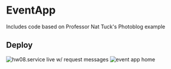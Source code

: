 # EventApp

Includes code based on Professor Nat Tuck's Photoblog example

## Deploy

![hw08.service live w/ request messages](https://github.com/lemartin19/event_app/blob/main/hw08-service.PNG?raw=true)
![event app home](https://github.com/lemartin19/event_app/blob/main/events.seablue.site.PNG?raw=true)
